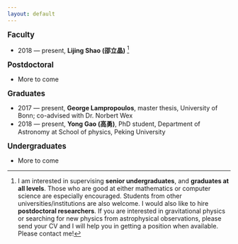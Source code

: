 ```yaml
---
layout: default
---
```


<big>**Faculty**</big>


- 2018 — present, **Lijing Shao
  (邵立晶)** [^note]

<big>**Postdoctoral**</big>

- More to come

<big>**Graduates**</big>

- 2017 — present, **George Lampropoulos**, master thesis, University of Bonn;
  co-advised with Dr. Norbert Wex
- 2018 — present, **Yong Gao (高勇)**, PhD student, Department of Astronomy at
  School of physics, Peking University

<big>**Undergraduates**</big>

- More to come


[^note]: I am interested in supervising **senior undergraduates**, and **graduates at all levels**.  Those who are good at either mathematics or computer science are especially encouraged. Students from other universities/institutions are also welcome.  I would also like to hire **postdoctoral researchers**. If you are interested in gravitational physics or searching for new physics from astrophysical observations, please send your CV and I will help you in getting a position when available. Please contact me!
